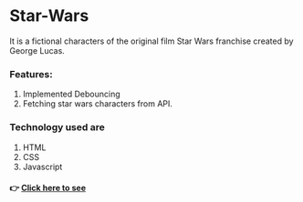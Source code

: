 # Star-Wars
It is a fictional characters of the original film Star Wars franchise created by George Lucas.

### Features:
1. Implemented Debouncing
2. Fetching star wars characters from API.

### Technology used are
1. HTML
2. CSS
3. Javascript

#### 👉 [ Click here to see](https://star-wars-bice-seven.vercel.app/)
